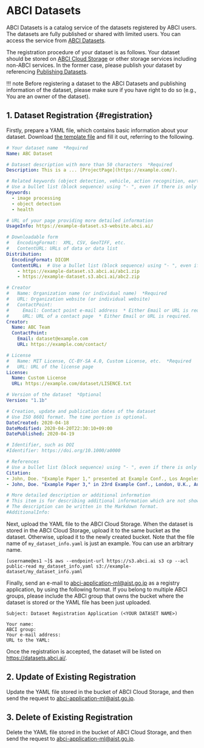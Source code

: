 
# ABCI Datasets

ABCI Datasets is a catalog service of the datasets registered by ABCI users.  The datasets are fully published or shared with limited users.  You can access the service from [ABCI Datasets](https://datasets.abci.ai).

The registration procedure of your dataset is as follows.  Your dataset should be stored on [ABCI Cloud Storage](abci-cloudstorage.md) or other storage services including non-ABCI services.  In the former case, please publish your dataset by referencing [Publishing Datasets](abci-cloudstorage/publishing-datasets.md).

!!! note
    Before registering a dataset to the ABCI Datasets and publishing information of the dataset, please make sure if you have right to do so (e.g., You are an owner of the dataset). 


## 1. Dataset Registration {#registration}

Firstly, prepare a YAML file, which contains basic information about your dataset.  Download [the template file](https://datasets.abci.ai/dataset_info_template.yaml) and fill it out, referring to the following.

```yaml
# Your dataset name  *Required
Name: ABC Dataset

# Dataset description with more than 50 characters  *Required
Description: This is a ... [ProjectPage](https://example.com/).

# Related keywords (object detection, vehicle, action recognition, earth observation, etc.)  *Required
# Use a bullet list (block sequence) using "- ", even if there is only one item.
Keywords:
  - image processing
  - object detection
  - health

# URL of your page providing more detailed information
UsageInfo: https://example-dataset.s3-website.abci.ai/

# Downloadable form
#   EncodingFormat:  XML, CSV, GeoTIFF, etc.
#   ContentURL: URLs of data or data list
Distribution:
  EncodingFormat: DICOM
  ContentURL:  # Use a bullet list (block sequence) using "- ", even if there is only one item.
    - https://example-dataset.s3.abci.ai/abc1.zip
    - https://example-dataset.s3.abci.ai/abc2.zip

# Creator
#   Name: Organization name (or individual name)  *Required
#   URL: Organization website (or individual website)
#   ContactPoint:
#     Email: Contact point e-mail address  * Either Email or URL is required.
#     URL: URL of a contact page  * Either Email or URL is required.
Creator:
  Name: ABC Team
  ContactPoint:
    Email: dataset@example.com
    URL: https://example.com/contact/

# License
#   Name: MIT License, CC-BY-SA 4.0, Custom License, etc.  *Required
#   URL: URL of the license page
License:
  Name: Custom License
  URL: https://example.com/dataset/LISENCE.txt

# Version of the dataset  *Optional
Version: "1.1b"

# Creation, update and publication dates of the dataset
# Use ISO 8601 format. The time portion is optional.
DateCreated: 2020-04-18
DateModified: 2020-04-20T22:30:10+09:00
DatePublished: 2020-04-19

# Identifier, such as DOI
#Identifier: https://doi.org/10.1000/a0000

# References
# Use a bullet list (block sequence) using "- ", even if there is only one item.
Citation:
- John, Doe. "Example Paper 1," presented at Example Conf., Los Angeles, CA, USA, Oct. 8-10, 2020.
- John, Doe. "Example Paper 3," in 23rd Example Conf., London, U.K., Aug. 2015. [Online]. Available: https://example.com/papers/23-5.pdf

# More detailed description or additional information
# This item is for describing additional information which are not shown in the above, and for the case that another web page specified by UsageInfo is not available.
# The description can be written in the Markdown format.
#AdditionalInfo:
```

Next, upload the YAML file to the ABCI Cloud Storage.  When the dataset is stored in the ABCI Cloud Storage, upload it to the same bucket as the dataset.  Otherwise, upload it to the newly created bucket.  Note that the file name of `my_dataset_info.yaml` is just an example.  You can use an arbitrary name.

```
[username@es1 ~]$ aws --endpoint-url https://s3.abci.ai s3 cp --acl public-read my_dataset_info.yaml s3://example-dataset/my_dataset_info.yaml
```

Finally, send an e-mail to <abci-application-ml@aist.go.jp> as a registry application, by using the following format.  If you belong to multiple ABCI groups, please include the ABCI group that owns the bucket where the dataset is stored or the YAML file has been just uploaded.

```text
Subject: Dataset Registration Application (<YOUR DATASET NAME>)

Your name:
ABCI group:
Your e-mail address:
URL to the YAML:
```

Once the registration is accepted, the dataset will be listed on <https://datasets.abci.ai/>.

## 2. Update of Existing Registration

Update the YAML file stored in the bucket of ABCI Cloud Storage, and then send the request to <abci-application-ml@aist.go.jp>.


## 3. Delete of Existing Registration

Delete the YAML file stored in the bucket of ABCI Cloud Storage, and then send the request to <abci-application-ml@aist.go.jp>.
